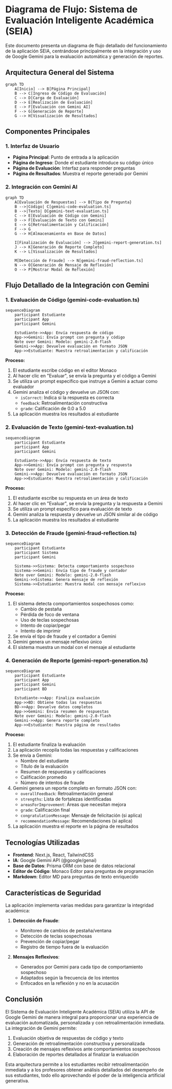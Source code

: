 # Diagrama de Flujo: Sistema de Evaluación Inteligente Académica (SEIA)

Este documento presenta un diagrama de flujo detallado del funcionamiento de la aplicación SEIA, centrándose principalmente en la integración y uso de Google Gemini para la evaluación automática y generación de reportes.

## Arquitectura General del Sistema

```mermaid
graph TD
    A[Inicio] --> B[Página Principal]
    B --> C[Ingreso de Código de Evaluación]
    C --> D[Carga de Evaluación]
    D --> E[Realización de Evaluación]
    E --> F[Evaluación con Gemini AI]
    F --> G[Generación de Reporte]
    G --> H[Visualización de Resultados]
```

## Componentes Principales

### 1. Interfaz de Usuario
- **Página Principal**: Punto de entrada a la aplicación
- **Página de Ingreso**: Donde el estudiante introduce su código único
- **Página de Evaluación**: Interfaz para responder preguntas
- **Página de Resultados**: Muestra el reporte generado por Gemini

### 2. Integración con Gemini AI

```mermaid
graph TD
    A[Evaluación de Respuestas] --> B{Tipo de Pregunta}
    B -->|Código| C[gemini-code-evaluation.ts]
    B -->|Texto| D[gemini-text-evaluation.ts]
    C --> E[Evaluación de Código con Gemini]
    D --> F[Evaluación de Texto con Gemini]
    E --> G[Retroalimentación y Calificación]
    F --> G
    G --> H[Almacenamiento en Base de Datos]
    
    I[Finalización de Evaluación] --> J[gemini-report-generation.ts]
    J --> K[Generación de Reporte Completo]
    K --> L[Visualización de Resultados]
    
    M[Detección de Fraude] --> N[gemini-fraud-reflection.ts]
    N --> O[Generación de Mensaje de Reflexión]
    O --> P[Mostrar Modal de Reflexión]
```

## Flujo Detallado de la Integración con Gemini

### 1. Evaluación de Código (gemini-code-evaluation.ts)

```mermaid
sequenceDiagram
    participant Estudiante
    participant App
    participant Gemini
    
    Estudiante->>App: Envía respuesta de código
    App->>Gemini: Envía prompt con pregunta y código
    Note over Gemini: Modelo: gemini-2.0-flash
    Gemini->>App: Devuelve evaluación en formato JSON
    App->>Estudiante: Muestra retroalimentación y calificación
```

**Proceso:**
1. El estudiante escribe código en el editor Monaco
2. Al hacer clic en "Evaluar", se envía la pregunta y el código a Gemini
3. Se utiliza un prompt específico que instruye a Gemini a actuar como evaluador
4. Gemini analiza el código y devuelve un JSON con:
   - `isCorrect`: Indica si la respuesta es correcta
   - `feedback`: Retroalimentación constructiva
   - `grade`: Calificación de 0.0 a 5.0
5. La aplicación muestra los resultados al estudiante

### 2. Evaluación de Texto (gemini-text-evaluation.ts)

```mermaid
sequenceDiagram
    participant Estudiante
    participant App
    participant Gemini
    
    Estudiante->>App: Envía respuesta de texto
    App->>Gemini: Envía prompt con pregunta y respuesta
    Note over Gemini: Modelo: gemini-2.0-flash
    Gemini->>App: Devuelve evaluación en formato JSON
    App->>Estudiante: Muestra retroalimentación y calificación
```

**Proceso:**
1. El estudiante escribe su respuesta en un área de texto
2. Al hacer clic en "Evaluar", se envía la pregunta y la respuesta a Gemini
3. Se utiliza un prompt específico para evaluación de texto
4. Gemini analiza la respuesta y devuelve un JSON similar al de código
5. La aplicación muestra los resultados al estudiante

### 3. Detección de Fraude (gemini-fraud-reflection.ts)

```mermaid
sequenceDiagram
    participant Estudiante
    participant Sistema
    participant Gemini
    
    Sistema->>Sistema: Detecta comportamiento sospechoso
    Sistema->>Gemini: Envía tipo de fraude y contador
    Note over Gemini: Modelo: gemini-2.0-flash
    Gemini->>Sistema: Genera mensaje de reflexión
    Sistema->>Estudiante: Muestra modal con mensaje reflexivo
```

**Proceso:**
1. El sistema detecta comportamientos sospechosos como:
   - Cambio de pestaña
   - Pérdida de foco de ventana
   - Uso de teclas sospechosas
   - Intento de copiar/pegar
   - Intento de imprimir
2. Se envía el tipo de fraude y el contador a Gemini
3. Gemini genera un mensaje reflexivo único
4. El sistema muestra un modal con el mensaje al estudiante

### 4. Generación de Reporte (gemini-report-generation.ts)

```mermaid
sequenceDiagram
    participant Estudiante
    participant App
    participant Gemini
    participant BD
    
    Estudiante->>App: Finaliza evaluación
    App->>BD: Obtiene todas las respuestas
    BD->>App: Devuelve datos completos
    App->>Gemini: Envía resumen de respuestas
    Note over Gemini: Modelo: gemini-2.0-flash
    Gemini->>App: Genera reporte completo
    App->>Estudiante: Muestra página de resultados
```

**Proceso:**
1. El estudiante finaliza la evaluación
2. La aplicación recopila todas las respuestas y calificaciones
3. Se envía a Gemini:
   - Nombre del estudiante
   - Título de la evaluación
   - Resumen de respuestas y calificaciones
   - Calificación promedio
   - Número de intentos de fraude
4. Gemini genera un reporte completo en formato JSON con:
   - `overallFeedback`: Retroalimentación general
   - `strengths`: Lista de fortalezas identificadas
   - `areasForImprovement`: Áreas que necesitan mejora
   - `grade`: Calificación final
   - `congratulationMessage`: Mensaje de felicitación (si aplica)
   - `recommendationMessage`: Recomendaciones (si aplica)
5. La aplicación muestra el reporte en la página de resultados

## Tecnologías Utilizadas

- **Frontend**: Next.js, React, TailwindCSS
- **IA**: Google Gemini API (@google/genai)
- **Base de Datos**: Prisma ORM con base de datos relacional
- **Editor de Código**: Monaco Editor para preguntas de programación
- **Markdown**: Editor MD para preguntas de texto enriquecido

## Características de Seguridad

La aplicación implementa varias medidas para garantizar la integridad académica:

1. **Detección de Fraude**:
   - Monitoreo de cambios de pestaña/ventana
   - Detección de teclas sospechosas
   - Prevención de copiar/pegar
   - Registro de tiempo fuera de la evaluación

2. **Mensajes Reflexivos**:
   - Generados por Gemini para cada tipo de comportamiento sospechoso
   - Adaptados según la frecuencia de los intentos
   - Enfocados en la reflexión y no en la acusación

## Conclusión

El Sistema de Evaluación Inteligente Académica (SEIA) utiliza la API de Google Gemini de manera integral para proporcionar una experiencia de evaluación automatizada, personalizada y con retroalimentación inmediata. La integración de Gemini permite:

1. Evaluación objetiva de respuestas de código y texto
2. Generación de retroalimentación constructiva y personalizada
3. Creación de mensajes reflexivos ante comportamientos sospechosos
4. Elaboración de reportes detallados al finalizar la evaluación

Esta arquitectura permite a los estudiantes recibir retroalimentación inmediata y a los profesores obtener análisis detallados del desempeño de sus estudiantes, todo ello aprovechando el poder de la inteligencia artificial generativa.